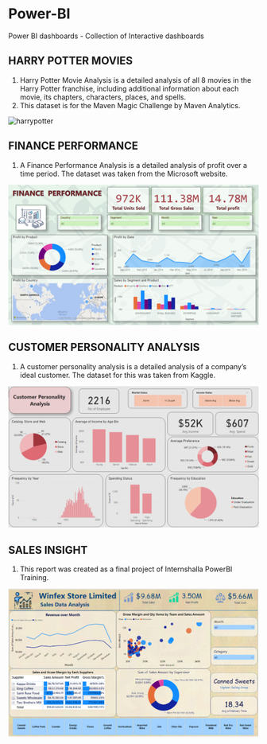 # Power-BI
Power BI dashboards - Collection of Interactive dashboards

## HARRY POTTER MOVIES     

1. Harry Potter Movie Analysis is a detailed analysis of all 8 movies in the Harry Potter franchise, including additional information about each movie, its chapters, characters, places, and spells.
2. This dataset is for the Maven Magic Challenge by Maven Analytics.





![harrypotter](https://github.com/05Madhu95/Power-BI/blob/main/HarryPottermovies.gif)


## FINANCE PERFORMANCE       

1. A Finance Performance Analysis is a detailed analysis of profit over a time period. The dataset was taken from the Microsoft website.


![financeperformance]( https://github.com/05Madhu95/Power-BI/blob/main/Financial%20Performance.png)

## CUSTOMER PERSONALITY ANALYSIS         

1. A customer personality analysis is a detailed analysis of a company’s ideal customer. The dataset for this was taken from Kaggle.


![customerpersonality]( https://github.com/05Madhu95/Power-BI/blob/main/Marketing%20camp.png)

## 	SALES INSIGHT            

1.	This report was created as a final project of Internshalla PowerBI Training.


![salesinsight]( https://github.com/05Madhu95/Power-BI/blob/main/Sales%20Insight.png)

